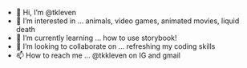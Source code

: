 - 👋 Hi, I’m @tkleven
- 👀 I’m interested in ... animals, video games, animated movies, liquid death
- 🌱 I’m currently learning ... how to use storybook!
- 💞️ I’m looking to collaborate on ... refreshing my coding skills
- 📫 How to reach me ... @tkkleven on IG and gmail

<!---
tkleven/tkleven is a ✨ special ✨ repository because its `README.md` (this file) appears on your GitHub profile.
You can click the Preview link to take a look at your changes.
--->
